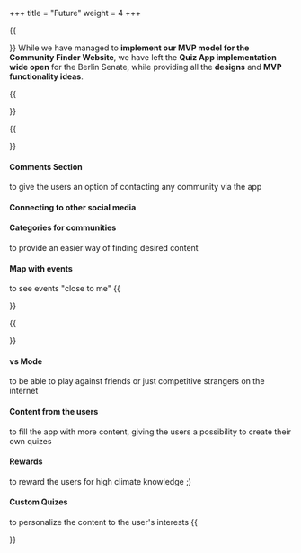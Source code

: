+++
title = "Future"
weight = 4
+++

{{<section title="So, what's next?">}}
While we have managed to **implement our MVP model for the Community Finder Website**, we have left the **Quiz App implementation wide open** for the Berlin Senate, while providing all the **designs** and **MVP functionality ideas**.

{{</section>}}

{{<section title="Next steps for Community Finder">}}
#### Comments Section
to give the users an option of contacting any community via the app

#### Connecting to other social media

#### Categories for communities
to provide an easier way of finding desired content

#### Map with events
to see events "close to me"
{{</section>}}

{{<section title="Next steps for Quiz">}}
#### vs Mode
to be able to play against friends or just competitive strangers on the internet

#### Content from the users
to fill the app with more content, giving the users a possibility to create their own quizes

#### Rewards
to reward the users for high climate knowledge ;)

#### Custom Quizes
to personalize the content to the user's interests
{{</section>}}
